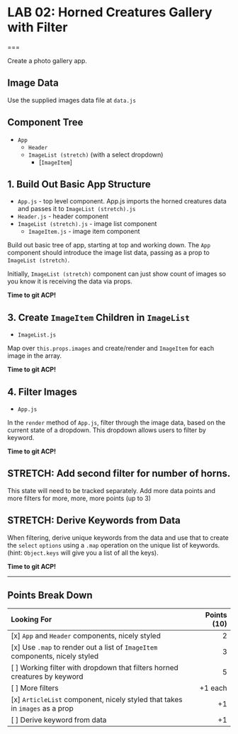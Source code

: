 # LAB 02: Horned Creatures Gallery with Filter
===

Create a photo gallery app.

## Image Data

Use the supplied images data file at `data.js`

## Component Tree

- `App`
    - `Header`
    - `ImageList (stretch)` (with a select dropdown)
        - [`ImageItem`]

## 1. Build Out Basic App Structure

- `App.js` - top level component. App.js imports the horned creatures data and passes it to `ImageList (stretch).js`
- `Header.js` - header component
- `ImageList (stretch).js` - image list component
    - `ImageItem.js` - image item component

Build out basic tree of app, starting at top and working down. The `App` component should introduce the image list data, passing as a prop to `ImageList (stretch)`. 

Initially, `ImageList (stretch)` component can just show count of images so you know it is receiving the data via props.

**Time to git ACP!**

## 3. Create `ImageItem` Children in `ImageList`

- `ImageList.js`

Map over `this.props.images` and create/render and `ImageItem` for each image in the array.

**Time to git ACP!**

## 4. Filter Images

- `App.js`

In the `render` method of `App.js`, filter through the image data, based on the current state of a dropdown. This dropdown allows users to filter by keyword.

**Time to git ACP!**

## STRETCH: Add second filter for number of horns.

This state will need to be tracked separately. Add more data points and more filters for more, more, more points (up to 3)

## STRETCH: Derive Keywords from Data

When filtering, derive unique keywords from the data and use that to create the `select` `options` using a `.map` operation on the unique list of keywords. (hint: `Object.keys` will give you a list of all the keys).

**Time to git ACP!**

---

## Points Break Down

Looking For | Points (10)
:--|--:
[x] `App` and `Header` components, nicely styled | 2
[x] Use `.map` to render out a list of `ImageItem` components, nicely styled | 3
[ ] Working filter with dropdown that filters horned creatures by keyword | 5
[ ] More filters | +1 each
[x] `ArticleList` component, nicely styled that takes in `images` as a prop | +1
[ ] Derive keyword from data | +1